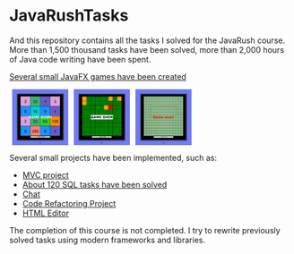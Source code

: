 # JavaRushTasks

And this repository contains all the tasks I solved for the JavaRush course. More than 1,500 thousand tasks have been
solved, more than 2,000 hours of Java code writing have been spent.

[Several small JavaFX games have been created](https://github.com/SergUstin/JavaRushTasks/tree/master/8.Games/src/com/javarush/games)

<div style = "display : flex; width: 100%; height : 100px">
  <div style = "margin: 0 5px; flex-direction: row">
    <img src = "Game2048.png"  width = "100" height = "100">  
  </div>
  <div style = " margin: 0 5px; flex-direction: row">
     <img src="mines.png" width = "100" height = "100">             
  </div>
  <div style = "margin: 0 5px; flex-direction: row">
      <img src="snake.png"  width = "100" height = "100">
  </div>
</div>

Several small projects have been implemented, such as:

- [MVC project](https://github.com/SergUstin/JavaRushTasks/tree/master/3.JavaMultithreading/src/com/javarush/task/task36/task3608)
- [About 120 SQL tasks have been solved](https://github.com/SergUstin/JavaRushTasks/tree/master/3.JavaMultithreading/src/com/javarush/task/sql)
- [Chat](https://github.com/SergUstin/JavaRushTasks/tree/master/3.JavaMultithreading/src/com/javarush/task/task30/task3008)
- [Code Refactoring Project](https://github.com/SergUstin/JavaRushTasks/tree/master/3.JavaMultithreading/src/com/javarush/task/task29/task2909)
- [HTML Editor](https://github.com/SergUstin/JavaRushTasks/tree/master/3.JavaMultithreading/src/com/javarush/task/task32/task3209)

The completion of this course is not completed.
I try to rewrite previously solved tasks using modern frameworks and libraries.
